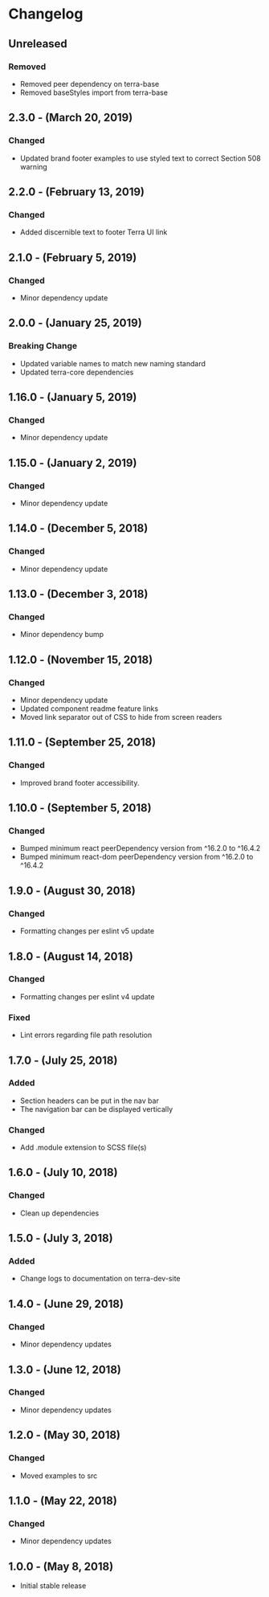 Changelog
=========

Unreleased
----------

### Removed
* Removed peer dependency on terra-base
* Removed baseStyles import from terra-base

2.3.0 - (March 20, 2019)
------------------
### Changed
* Updated brand footer examples to use styled text to correct Section 508 warning

2.2.0 - (February 13, 2019)
------------------
### Changed
* Added discernible text to footer Terra UI link

2.1.0 - (February 5, 2019)
------------------
### Changed
* Minor dependency update

2.0.0 - (January 25, 2019)
------------------
### Breaking Change
* Updated variable names to match new naming standard
* Updated terra-core dependencies

1.16.0 - (January 5, 2019)
------------------
### Changed
* Minor dependency update

1.15.0 - (January 2, 2019)
------------------
### Changed
* Minor dependency update

1.14.0 - (December 5, 2018)
------------------
### Changed
* Minor dependency update

1.13.0 - (December 3, 2018)
------------------
### Changed
* Minor dependency bump

1.12.0 - (November 15, 2018)
------------------
### Changed
* Minor dependency update
* Updated component readme feature links
* Moved link separator out of CSS to hide from screen readers

1.11.0 - (September 25, 2018)
------------------
### Changed
* Improved brand footer accessibility.

1.10.0 - (September 5, 2018)
------------------
### Changed
* Bumped minimum react peerDependency version from ^16.2.0 to ^16.4.2
* Bumped minimum react-dom peerDependency version from ^16.2.0 to ^16.4.2

1.9.0 - (August 30, 2018)
------------------
### Changed
* Formatting changes per eslint v5 update

1.8.0 - (August 14, 2018)
------------------
### Changed
* Formatting changes per eslint v4 update

### Fixed
* Lint errors regarding file path resolution

1.7.0 - (July 25, 2018)
------------------
### Added
* Section headers can be put in the nav bar
* The navigation bar can be displayed vertically

### Changed
* Add .module extension to SCSS file(s)

1.6.0 - (July 10, 2018)
------------------
### Changed
* Clean up dependencies

1.5.0 - (July 3, 2018)
------------------
### Added
* Change logs to documentation on terra-dev-site

1.4.0 - (June 29, 2018)
------------------
### Changed
* Minor dependency updates

1.3.0 - (June 12, 2018)
------------------
### Changed
* Minor dependency updates

1.2.0 - (May 30, 2018)
------------------
### Changed
* Moved examples to src

1.1.0 - (May 22, 2018)
------------------
### Changed
* Minor dependency updates

1.0.0 - (May 8, 2018)
------------------
* Initial stable release

